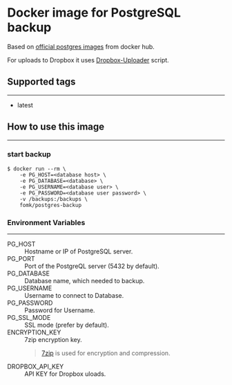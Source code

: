 # Docker image for PostgreSQL backup
Based on [official postgres images](https://hub.docker.com/_/postgres/) from docker hub.

For uploads to Dropbox it uses [Dropbox-Uploader](https://github.com/andreafabrizi/Dropbox-Uploader) script.

## Supported tags
---

* latest

## How to use this image
---

### start backup 
```
$ docker run --rm \
    -e PG_HOST=<database host> \
    -e PG_DATABASE=<database> \
    -e PG_USERNAME=<database user> \
    -e PG_PASSWORD=<database user password> \
    -v /backups:/backups \
    fomk/postgres-backup
```

### Environment Variables
---
<dl>
<dt>PG_HOST</dt>
<dd>Hostname or IP of PostgreSQL server.</dd>
<dt>PG_PORT</dt>
<dd>Port of the PostgreQL server (5432 by default).</dd>
<dt>PG_DATABASE</dt>
<dd>Database name, which needed to backup.</dd>
<dt>PG_USERNAME</dt>
<dd>Username to connect to Database.</dd>
<dt>PG_PASSWORD</dt>
<dd>Password for Username.</dd>
<dt>PG_SSL_MODE</dt>
<dd>SSL mode (prefer by default).</dd>
<dt>ENCRYPTION_KEY</dt>
<dd>
7zip encryption key.

>[7zip](http://www.7-zip.org/) is used for encryption and compression.
</dd>
<dt>DROPBOX_API_KEY</dt>
<dd>API KEY for Dropbox uloads.</dd>
</dl>
